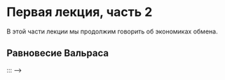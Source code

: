 # Первая лекция, часть 2

В этой части лекции мы продолжим говорить об экономиках обмена.

## Равновесие Вальраса

<!-- :::{prf:definition}

<!-- **Равновесием вальраса** в экономике обмена называется допустимое состояние, такое что потреблений $\{x_{ik}\}_{i \in I, k \in K}$, а также вектор цен $\vec p$, такой что каждый потребитель достигает максимума полезности на бюджетном оограничении с бюджетом, полученным от продажи своих начальных запасов, то есть  -->
<!-- 
$$\vec x_i \in \argmax U_i(*) \quad s.t. \quad \vec p \cdot * \leqslant \vec p \cdot  \vec w_i$$

для каждого агентa $i \in I$.  -->

::: -->
